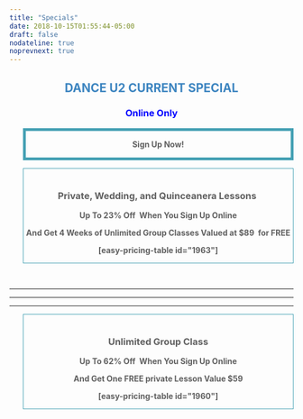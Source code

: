 ```yaml
---
title: "Specials"
date: 2018-10-15T01:55:44-05:00
draft: false
nodateline: true
noprevnext: true
---
```

<h2 style="text-align: center;"><span style="color: #3d85c0;">DANCE U2 CURRENT SPECIAL </span></h2>
<h3 style="text-align: center;"><span style="color: #0000ff;">Online Only</span></h3>
<blockquote style="text-align: center; font-weight: bold; padding: 15px 0px 15px 0px; border: solid 5px #46A1B4;">Sign Up Now!</blockquote>
<blockquote style="text-align: center; font-weight: bold; padding: 15px 0px 0px 0px; border: solid 1px #46A1B4;">
<h3><strong><a name="prvt"></a>Private, Wedding, and Quinceanera Lessons </strong></h3>
Up To 23% Off  When You Sign Up Online

And Get 4 Weeks of Unlimited Group Classes Valued at $89  for FREE

[easy-pricing-table id="1963"]</blockquote>
&nbsp;

<hr />



<hr />



<hr />

<blockquote style="text-align: center; font-weight: bold; padding: 15px 0px 0px 0px; border: solid 1px #46A1B4;">
<h3><strong><a name="grpunl"></a> Unlimited Group Class </strong></h3>
Up To 62% Off  When You Sign Up Online

And Get One FREE private Lesson Value $59

[easy-pricing-table id="1960"]</blockquote>
&nbsp;
